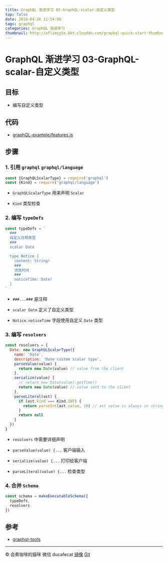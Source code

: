 ```yaml
---
title: GraphQL 渐进学习 03-GraphQL-scalar-自定义类型
top: false
date: 2018-04-26 11:54:56
tags: graphql
categories: GraphQL 渐进学习
thumbnail: http://oflimcy5e.bkt.clouddn.com/graphql-quick-start-thumbnail.png?imageView2/2/w/800
---
```


# GraphQL 渐进学习 03-GraphQL-scalar-自定义类型

## 目标

* 编写自定义类型

## 代码

* [graphQL-example/features.js](https://github.com/ducafecat/graphQL-example/blob/master/src/features.js)

## 步骤

### 1. 引用 `graphql` `graphql/language`

```js
const {GraphQLScalarType} = require('graphql')
const {Kind} = require('graphql/language')
```

* `GraphQLScalarType` 用来声明  `Scalar`

* `Kind` 类型检查

### 2. 编写 `typeDefs`

```js
const typeDefs = `
  ###
  自定义日期类型
  ###
  scalar Date

  type Notice {
    content: String!
    ###
    消息时间
    ###
    noticeTime: Date!
  }
`
```

* `###...###` 是注释

* `scalar Date` 定义了自定义类型

* `Notice.noticeTime` 字段使用自定义 `Date` 类型

### 3. 编写 `resolvers`

```js
const resolvers = {
  Date: new GraphQLScalarType({
    name: 'Date',
    description: 'Date custom scalar type',
    parseValue(value) {
      return new Date(value) // value from the client
    },
    serialize(value) {
      // return new Date(value).getTime()
      return new Date(value) // value sent to the client
    },
    parseLiteral(ast) {
      if (ast.kind === Kind.INT) {
        return parseInt(ast.value, 10) // ast value is always in string format
      }
      return null
    }
  })
}
```

* `resolvers` 中需要详细声明

* `parseValue(value) {...` 客户端输入

* `serialize(value) {...` 打印给客户端

* `parseLiteral(value) {...` 检查类型

### 4. 合并 `Schema`

```js
const schema = makeExecutableSchema({
  typeDefs,
  resolvers
})
```

## 参考

* [graphql-tools](https://www.apollographql.com/docs/graphql-tools)

----

© 会煮咖啡的猫咪
微信 ducafecat
[镜像](ducafecat.github.io) [Git](https://github.com/ducafecat)
